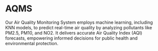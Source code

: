 # AQMS
Our Air Quality Monitoring System employs machine learning, including KNN models, to predict real-time air quality by analyzing pollutants like PM2.5, PM10, and NO2. It delivers accurate Air Quality Index (AQI) forecasts, empowering informed decisions for public health and environmental protection.
